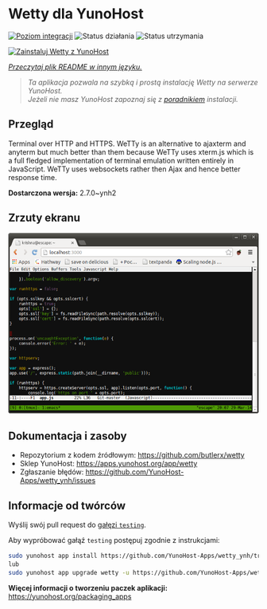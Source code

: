 <!--
To README zostało automatycznie wygenerowane przez <https://github.com/YunoHost/apps/tree/master/tools/readme_generator>
Nie powinno być ono edytowane ręcznie.
-->

# Wetty dla YunoHost

[![Poziom integracji](https://apps.yunohost.org/badge/integration/wetty)](https://ci-apps.yunohost.org/ci/apps/wetty/)
![Status działania](https://apps.yunohost.org/badge/state/wetty)
![Status utrzymania](https://apps.yunohost.org/badge/maintained/wetty)

[![Zainstaluj Wetty z YunoHost](https://install-app.yunohost.org/install-with-yunohost.svg)](https://install-app.yunohost.org/?app=wetty)

*[Przeczytaj plik README w innym języku.](./ALL_README.md)*

> *Ta aplikacja pozwala na szybką i prostą instalację Wetty na serwerze YunoHost.*  
> *Jeżeli nie masz YunoHost zapoznaj się z [poradnikiem](https://yunohost.org/install) instalacji.*

## Przegląd

Terminal over HTTP and HTTPS. WeTTy is an alternative to ajaxterm and anyterm but much better than them because WeTTy uses xterm.js which is a full fledged implementation of terminal emulation written entirely in JavaScript. WeTTy uses websockets rather then Ajax and hence better response time.


**Dostarczona wersja:** 2.7.0~ynh2

## Zrzuty ekranu

![Zrzut ekranu z Wetty](./doc/screenshots/terminal.png)

## Dokumentacja i zasoby

- Repozytorium z kodem źródłowym: <https://github.com/butlerx/wetty>
- Sklep YunoHost: <https://apps.yunohost.org/app/wetty>
- Zgłaszanie błędów: <https://github.com/YunoHost-Apps/wetty_ynh/issues>

## Informacje od twórców

Wyślij swój pull request do [gałęzi `testing`](https://github.com/YunoHost-Apps/wetty_ynh/tree/testing).

Aby wypróbować gałąź `testing` postępuj zgodnie z instrukcjami:

```bash
sudo yunohost app install https://github.com/YunoHost-Apps/wetty_ynh/tree/testing --debug
lub
sudo yunohost app upgrade wetty -u https://github.com/YunoHost-Apps/wetty_ynh/tree/testing --debug
```

**Więcej informacji o tworzeniu paczek aplikacji:** <https://yunohost.org/packaging_apps>
